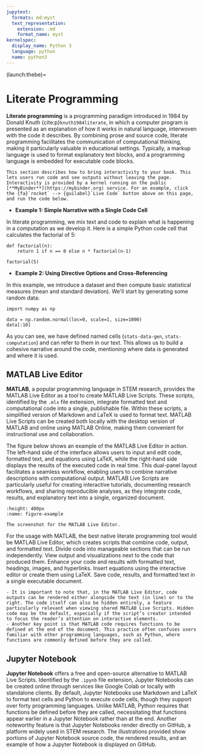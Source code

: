 ```yaml
---
jupytext:
  formats: md:myst
  text_representation:
    extension: .md
    format_name: myst
kernelspec:
  display_name: Python 3
  language: python
  name: python3
---
```


(launch:thebe)=
# Literate Programming

**Literate programming** is a programming paradigm introduced in 1984 by Donald Knuth {cite:p}`knuth1984literate`, in which a computer program is presented as an explanation of how it works in natural language, interwoven with the code it describes. By combining prose and source code, literate programming facilitates the communication of computational thinking, making it particularly valuable in educational settings. Typically, a markup language is used to format explanatory text blocks, and a programming language is embedded for executable code blocks.

```{note}
This section describes how to bring interactivity to your book. This lets users run code and see outputs without leaving the page. Interactivity is provided by a kernel running on the public [**MyBinder**](https://mybinder.org) service. For an example, click the {fa}`rocket` --> {guilabel}`Live Code` button above on this page, and run the code below.
```

- **Example 1: Simple Narrative with a Single Code Cell**

In literate programming, we mix text and code to explain what is happening in a computation as we develop it. Here is a simple Python code cell that calculates the factorial of 5:

```{code-cell} python
def factorial(n):
    return 1 if n == 0 else n * factorial(n-1)

factorial(5)
```

- **Example 2: Using Directive Options and Cross-Referencing**

In this example, we introduce a dataset and then compute basic statistical measures (mean and standard deviation). We'll start by generating some random data:

```{code-cell} python
import numpy as np

data = np.random.normal(loc=0, scale=1, size=1000)
data[:10]
```

As you can see, we have defined named cells (`stats-data-gen`, `stats-computation`) and can refer to them in our text. This allows us to build a cohesive narrative around the code, mentioning where data is generated and where it is used.

## MATLAB Live Editor

**MATLAB**, a popular programming language in STEM research, provides the MATLAB Live Editor as a tool to create MATLAB Live Scripts. These scripts, identified by the `.mlx` file extension, integrate formatted text and computational code into a single, publishable file. Within these scripts, a simplified version of Markdown and LaTeX is used to format text. MATLAB Live Scripts can be created both locally with the desktop version of MATLAB and online using MATLAB Online, making them convenient for instructional use and collaboration. 

The figure below shows an example of the MATLAB Live Editor in action. The left-hand side of the interface allows users to input and edit code, formatted text, and equations using LaTeX, while the right-hand side displays the results of the executed code in real time. This dual-panel layout facilitates a seamless workflow, enabling users to combine narrative descriptions with computational output. MATLAB Live Scripts are particularly useful for creating interactive tutorials, documenting research workflows, and sharing reproducible analyses, as they integrate code, results, and explanatory text into a single, organized document.

```{figure} _static/fig1-1.png
:height: 400px
:name: figure-example

The screenshot for the MATLAB Live Editor.
```

For the usage with MATLAB, the best native literate programming tool would be MATLAB Live Editor, which creates scripts that combine code, output, and formatted text. Divide code into manageable sections that can be run independently. View output and visualizations next to the code that produced them. Enhance your code and results with formatted text, headings, images, and hyperlinks. Insert equations using the interactive editor or create them using LaTeX. Save code, results, and formatted text in a single executable document. 

```{note}
- It is important to note that, in the MATLAB Live Editor, code outputs can be rendered either alongside the text (in line) or to the right. The code itself can also be hidden entirely, a feature particularly relevant when viewing shared MATLAB Live Scripts. Hidden code may be the default, especially if the script’s creator intended to focus the reader’s attention on interactive elements.
- Another key point is that MATLAB code requires functions to be defined at the end of the document. This practice often confuses users familiar with other programming languages, such as Python, where functions are commonly defined before they are called.
```

## Jupyter Notebook

**Jupyter Notebook** offers a free and open-source alternative to MATLAB Live Scripts. Identified by the `.ipynb` file extension, Jupyter Notebooks can be created online through services like Google Colab or locally with standalone clients. By default, Jupyter Notebooks use Markdown and LaTeX to format text cells and Python to execute code cells, though they support over forty programming languages. Unlike MATLAB, Python requires that functions be defined before they are called, necessitating that functions appear earlier in a Jupyter Notebook rather than at the end. Another noteworthy feature is that Jupyter Notebooks render directly on GitHub, a platform widely used in STEM research. The illustrations provided show portions of Jupyter Notebook source code, the rendered results, and an example of how a Jupyter Notebook is displayed on GitHub.
